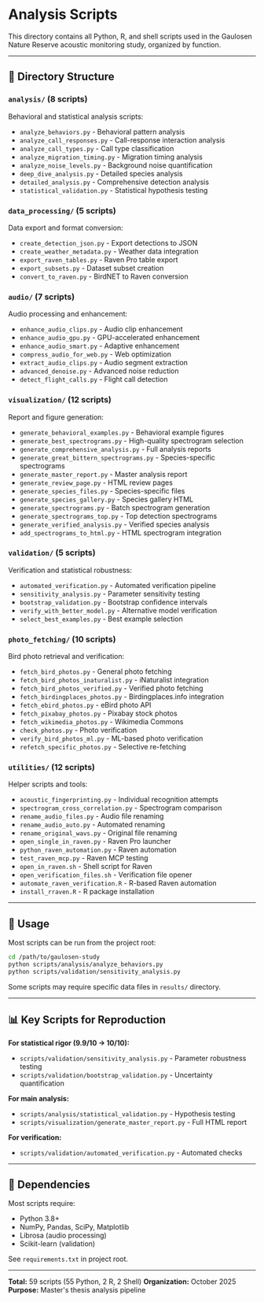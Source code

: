 # Analysis Scripts

This directory contains all Python, R, and shell scripts used in the Gaulosen Nature Reserve acoustic monitoring study, organized by function.

---

## 📁 Directory Structure

### `analysis/` (8 scripts)
Behavioral and statistical analysis scripts:
- `analyze_behaviors.py` - Behavioral pattern analysis
- `analyze_call_responses.py` - Call-response interaction analysis
- `analyze_call_types.py` - Call type classification
- `analyze_migration_timing.py` - Migration timing analysis
- `analyze_noise_levels.py` - Background noise quantification
- `deep_dive_analysis.py` - Detailed species analysis
- `detailed_analysis.py` - Comprehensive detection analysis
- `statistical_validation.py` - Statistical hypothesis testing

### `data_processing/` (5 scripts)
Data export and format conversion:
- `create_detection_json.py` - Export detections to JSON
- `create_weather_metadata.py` - Weather data integration
- `export_raven_tables.py` - Raven Pro table export
- `export_subsets.py` - Dataset subset creation
- `convert_to_raven.py` - BirdNET to Raven conversion

### `audio/` (7 scripts)
Audio processing and enhancement:
- `enhance_audio_clips.py` - Audio clip enhancement
- `enhance_audio_gpu.py` - GPU-accelerated enhancement
- `enhance_audio_smart.py` - Adaptive enhancement
- `compress_audio_for_web.py` - Web optimization
- `extract_audio_clips.py` - Audio segment extraction
- `advanced_denoise.py` - Advanced noise reduction
- `detect_flight_calls.py` - Flight call detection

### `visualization/` (12 scripts)
Report and figure generation:
- `generate_behavioral_examples.py` - Behavioral example figures
- `generate_best_spectrograms.py` - High-quality spectrogram selection
- `generate_comprehensive_analysis.py` - Full analysis reports
- `generate_great_bittern_spectrograms.py` - Species-specific spectrograms
- `generate_master_report.py` - Master analysis report
- `generate_review_page.py` - HTML review pages
- `generate_species_files.py` - Species-specific files
- `generate_species_gallery.py` - Species gallery HTML
- `generate_spectrograms.py` - Batch spectrogram generation
- `generate_spectrograms_top.py` - Top detection spectrograms
- `generate_verified_analysis.py` - Verified species analysis
- `add_spectrograms_to_html.py` - HTML spectrogram integration

### `validation/` (5 scripts)
Verification and statistical robustness:
- `automated_verification.py` - Automated verification pipeline
- `sensitivity_analysis.py` - Parameter sensitivity testing
- `bootstrap_validation.py` - Bootstrap confidence intervals
- `verify_with_better_model.py` - Alternative model verification
- `select_best_examples.py` - Best example selection

### `photo_fetching/` (10 scripts)
Bird photo retrieval and verification:
- `fetch_bird_photos.py` - General photo fetching
- `fetch_bird_photos_inaturalist.py` - iNaturalist integration
- `fetch_bird_photos_verified.py` - Verified photo fetching
- `fetch_birdingplaces_photos.py` - Birdingplaces.info integration
- `fetch_ebird_photos.py` - eBird photo API
- `fetch_pixabay_photos.py` - Pixabay stock photos
- `fetch_wikimedia_photos.py` - Wikimedia Commons
- `check_photos.py` - Photo verification
- `verify_bird_photos_ml.py` - ML-based photo verification
- `refetch_specific_photos.py` - Selective re-fetching

### `utilities/` (12 scripts)
Helper scripts and tools:
- `acoustic_fingerprinting.py` - Individual recognition attempts
- `spectrogram_cross_correlation.py` - Spectrogram comparison
- `rename_audio_files.py` - Audio file renaming
- `rename_audio_auto.py` - Automated renaming
- `rename_original_wavs.py` - Original file renaming
- `open_single_in_raven.py` - Raven Pro launcher
- `python_raven_automation.py` - Raven automation
- `test_raven_mcp.py` - Raven MCP testing
- `open_in_raven.sh` - Shell script for Raven
- `open_verification_files.sh` - Verification file opener
- `automate_raven_verification.R` - R-based Raven automation
- `install_rraven.R` - R package installation

---

## 🚀 Usage

Most scripts can be run from the project root:

```bash
cd /path/to/gaulosen-study
python scripts/analysis/analyze_behaviors.py
python scripts/validation/sensitivity_analysis.py
```

Some scripts may require specific data files in `results/` directory.

---

## 📊 Key Scripts for Reproduction

**For statistical rigor (9.9/10 → 10/10):**
- `scripts/validation/sensitivity_analysis.py` - Parameter robustness testing
- `scripts/validation/bootstrap_validation.py` - Uncertainty quantification

**For main analysis:**
- `scripts/analysis/statistical_validation.py` - Hypothesis testing
- `scripts/visualization/generate_master_report.py` - Full HTML report

**For verification:**
- `scripts/validation/automated_verification.py` - Automated checks

---

## 📝 Dependencies

Most scripts require:
- Python 3.8+
- NumPy, Pandas, SciPy, Matplotlib
- Librosa (audio processing)
- Scikit-learn (validation)

See `requirements.txt` in project root.

---

**Total:** 59 scripts (55 Python, 2 R, 2 Shell)
**Organization:** October 2025
**Purpose:** Master's thesis analysis pipeline
